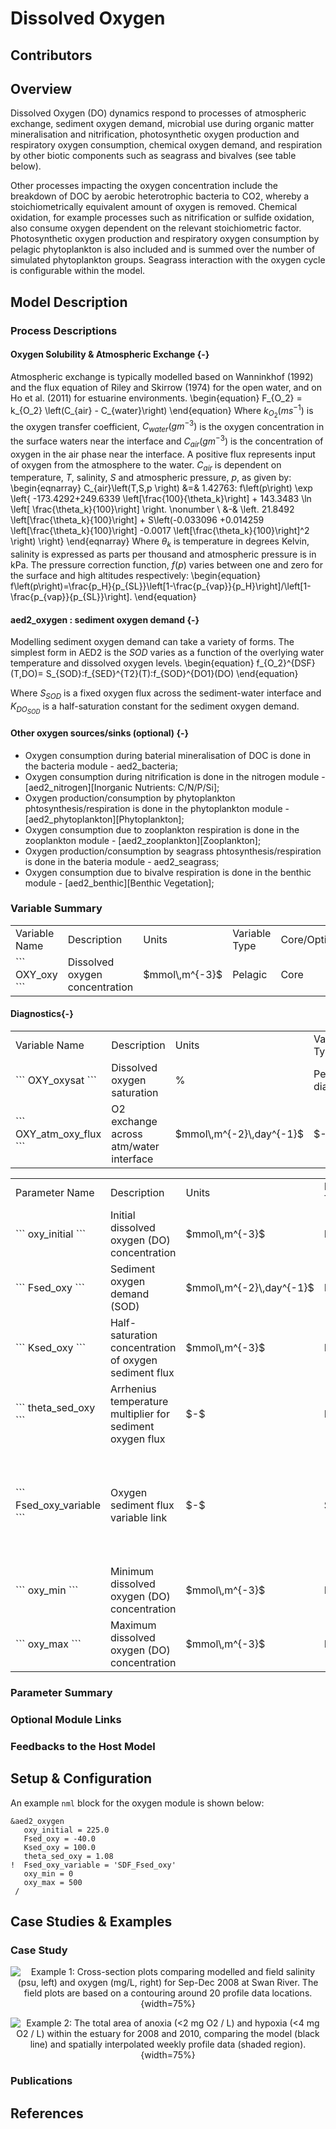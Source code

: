 # Dissolved Oxygen 

## Contributors


## Overview 

Dissolved Oxygen (DO) dynamics respond to processes of atmospheric exchange, sediment oxygen demand, microbial use during organic matter mineralisation and nitrification, photosynthetic oxygen production and respiratory oxygen consumption, chemical oxygen demand, and respiration by other biotic components such as seagrass and bivalves (see table below).

Other processes impacting the oxygen concentration include the breakdown of DOC by aerobic heterotrophic bacteria to CO2, whereby a stoichiometrically equivalent amount of oxygen is removed. Chemical oxidation, for example processes such as nitrification or sulfide oxidation, also consume oxygen dependent on the relevant stoichiometric factor. Photosynthetic oxygen production and respiratory oxygen consumption by pelagic phytoplankton is also included and is summed over the number of simulated phytoplankton groups. Seagrass interaction with the oxygen cycle is configurable within the model.


## Model Description

### Process Descriptions

<!-- previously from 'aed2_oxygen : oxygen solubility & atmospheric exchange' on website version-->
#### Oxygen Solubility & Atmospheric Exchange {-} 
Atmospheric exchange is typically modelled based on Wanninkhof (1992) and the flux equation of Riley and Skirrow (1974) for the open water, and on Ho et al. (2011) for estuarine environments.
\begin{equation}
								F_{O_2} = k_{O_2} \left(C_{air} - C_{water}\right)
\end{equation}
Where $k_{O_2} (ms^{-1})$ is the oxygen transfer coefficient, $C_{water} (gm^{-3})$ is the oxygen concentration in the surface waters near the interface and $C_{air} (gm^{-3})$ is the concentration of oxygen in the air phase near the interface. A positive flux represents input of oxygen from the atmosphere to the water. $C_{air}$ is dependent on temperature, $T$, salinity, $S$ and atmospheric pressure, $p$, as given by:
\begin{eqnarray}
							C_{air}\left(T,S,p \right) &=& 1.42763\: f\left(p\right) \exp \left\{ -173.4292+249.6339 \left[\frac{100}{\theta_k}\right] + 143.3483 \ln \left[ \frac{\theta_k}{100}\right] \right. \nonumber \\ &-& \left. 21.8492 \left[\frac{\theta_k}{100}\right] + S\left(-0.033096 +0.014259 \left[\frac{\theta_k}{100}\right] -0.0017 \left[\frac{\theta_k}{100}\right]^2 \right) \right\}
\end{eqnarray}
Where $\theta_k$ is temperature in degrees Kelvin, salinity is expressed as parts per thousand and atmospheric pressure is in kPa. The pressure correction function, $f(p)$ varies between one and zero for the surface and high altitudes respectively: 
\begin{equation}
							f\left(p\right)=\frac{p_H}{p_{SL}}\left[1-\frac{p_{vap}}{p_H}\right]/\left[1-\frac{p_{vap}}{p_{SL}}\right].
\end{equation}


#### aed2_oxygen : sediment oxygen demand {-} 
Modelling sediment oxygen demand can take a variety of forms. The simplest form in AED2 is the $SOD$ varies as a function of the overlying water temperature and dissolved oxygen levels.
\begin{equation}
							f_{O_2}^{DSF}(T,DO)= S_{SOD}\:f_{SED}^{T2}(T)\:f_{SOD}^{DO1}(DO)
\end{equation}

Where $S_{SOD}$ is a fixed oxygen flux across the sediment-water interface and $K_{DO_{SOD}}$ is a half-saturation constant for the sediment oxygen demand.

#### Other oxygen sources/sinks (optional) {-} 
- Oxygen consumption during baterial mineralisation of DOC is done in the bacteria module - aed2_bacteria;
- Oxygen consumption during nitrification is done in the nitrogen module - [aed2_nitrogen][Inorganic Nutrients: C/N/P/Si];
- Oxygen production/consumption by phytoplankton phtosynthesis/respiration is done in the phytoplankton module - [aed2_phytoplankton][Phytoplankton];
- Oxygen consumption due to zooplankton respiration is done in the zooplankton module - [aed2_zooplankton][Zooplankton];
- Oxygen production/consumption by seagrass phtosynthesis/respiration is done in the bateria module - aed2_seagrass;
- Oxygen consumption due to bivalve respiration is done in the benthic module - [aed2_benthic][Benthic Vegetation];

### Variable Summary

<table>
<tr>
<td> Variable Name </td> <td> Description </td> <td> Units </td> <td> Variable Type </td> <td> Core/Optional </td> 
</tr>
<tr>
<td>
```
OXY_oxy
```
</td>
<td>
Dissolved oxygen concentration
</td>
<td>
$mmol\,m^{-3}$
</td>
<td>
Pelagic
</td>
<td>
Core
</td>
</tr>
</table>

#### Diagnostics{-}
<table>
<tr>
<td> Variable Name </td> <td> Description </td> <td> Units </td> <td> Variable Type </td> <td> Core/Optional </td> 
</tr>

<tr>
<td>
```
OXY_oxysat
```
</td>
<td>
Dissolved oxygen saturation
</td>
<td>
%
</td>
<td>
Pelagic diagnostic
</td>
<td>
Core
</td>
</tr>

<tr>
<td>
```
OXY_atm_oxy_flux
```
</td>
<td>
O2 exchange across atm/water interface
</td>
<td>
$mmol\,m^{-2}\,day^{-1}$
</td>
<td>
$-$
</td>
<td>
$-$
</td>
</tr>

</table>

<!-- Previously from 'Parameters & Configuration' on website-->
<table>
<tr>
<td> Parameter Name </td> <td> Description </td> <td> Units </td> <td> Parameter Type </td> <td> Default </td> <td> Typical Range </td> <td> Comment </td> 
</tr>

<tr>
<td>
```
oxy_initial
```
</td>
<td>
Initial dissolved oxygen (DO) concentration
</td>
<td>
$mmol\,m^{-3}$
</td>
<td>
Float
</td>
<td>
$-$
</td>
<td>
0-400
</td>
<td>
Note: will be overwritten by GLM or TFV IC
</td>
</tr>

<tr>
<td>
```
Fsed_oxy
```
</td>
<td>
Sediment oxygen demand (SOD)
</td>
<td>
$mmol\,m^{-2}\,day^{-1}$
</td>
<td>
Float
</td>
<td>
$-$
</td>
<td>
-100
</td>
<td>
Note: unused if Fsed_oxy_variable is activated via aed2_sedflux
</td>
</tr>

<tr>
<td>
```
Ksed_oxy
```
</td>
<td>
Half-saturation concentration of oxygen sediment flux
</td>
<td>
$mmol\,m^{-3}$
</td>
<td>
Float
</td>
<td>
50
</td>
<td>
10-100
</td>
<td>
Changes the sensitivity of the oxygen flux to the overlying oxygen concentration
</td>
</tr>

<tr>
<td>
```
theta_sed_oxy
```
</td>
<td>
Arrhenius temperature multiplier for sediment oxygen flux
</td>
<td>
$-$
</td>
<td>
Float
</td>
<td>
1e+00
</td>
<td>
1.04 - 1.12
</td>
<td>
Changes the sensitivity of the oxygen flux to the overlying temperature
</td>
</tr>

<tr>
<td>
```
Fsed_oxy_variable
```
</td>
<td>
Oxygen sediment flux variable link
</td>
<td>
$-$
</td>
<td>
String
</td>
<td>
$-$
</td>
<td>
e.g.: SDF_Fsed_oxy
</td>
<td>
Will use the value supplied by the aed2_sedflux model for Fsed_oxy; use this option to allow for spatial or temperal variation
</td>
</tr>

<tr>
<td>
```
oxy_min
```
</td>
<td>
Minimum dissolved oxygen (DO) concentration
</td>
<td>
$mmol\,m^{-3}$
</td>
<td>
Float
</td>
<td>
$-$
</td>
<td>
$-$
</td>
<td>
Optional variable to enforce negative number clipping
</td>
</tr>

<tr>
<td>
```
oxy_max
```
</td>
<td>
Maximum dissolved oxygen (DO) concentration
</td>
<td>
$mmol\,m^{-3}$
</td>
<td>
Float
</td>
<td>
$-$
</td>
<td>
1000
</td>
<td>
Optional variable to enforce high number clipping
</td>
</tr>

</table>

### Parameter Summary


### Optional Module Links


### Feedbacks to the Host Model


## Setup & Configuration
<!--Previously from 'Setup Example'-->
An example `nml` block for the oxygen module is shown below:
```{}
&aed2_oxygen
   oxy_initial = 225.0
   Fsed_oxy = -40.0
   Ksed_oxy = 100.0
   theta_sed_oxy = 1.08
!  Fsed_oxy_variable = 'SDF_Fsed_oxy'
   oxy_min = 0
   oxy_max = 500
 /
```


## Case Studies & Examples

### Case Study
<!-- Previously from 'Examples' on website version -->

<center>

![Example 1: Cross-section plots comparing modelled and field salinity (psu, left) and oxygen (mg/L, right) for Sep-Dec 2008 at Swan River. The field plots are based on a contouring around 20 profile data locations.](images/oxygen_example4.png){width=75%}

</center>

<center>

![Example 2: The total area of anoxia (<2 mg O2 / L) and hypoxia (<4 mg O2 / L) within the estuary for 2008 and 2010, comparing the model (black line) and spatially interpolated weekly profile data (shaded region).](images/oxygen_example2.png){width=75%} 

</center>

### Publications




















## References
